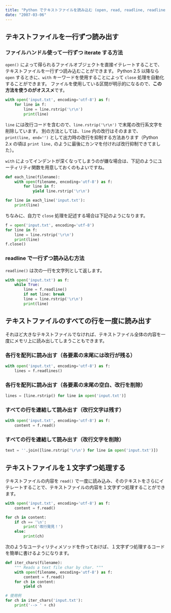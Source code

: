 ```yaml
---
title: "Python でテキストファイルを読み込む (open, read, readline, readlines)"
date: "2007-03-06"
---
```


テキストファイルを一行ずつ読み出す
----

### ファイルハンドル使って一行ずつ iterate する方法

`open()` によって得られるファイルオブジェクトを直接イテレートすることで、テキストファイルを一行ずつ読み込むことができます。
Python 2.5 以降なら `open` するときに、`with` キーワードを使用することによって `close` 処理を自動化することができます。
ファイルを使用している区間が明示的になるので、**この方法を使うのがオススメ**です。

```python
with open('input.txt', encoding='utf-8') as f:
    for line in f:
        line = line.rstrip('\r\n')
        print(line)
```

`line` には改行コードを含むので、`line.rstrip('\r\n')` で末尾の改行系文字を削除しています。
別の方法としては、`line` 内の改行はそのままで、`print(line, end='')` として出力時の改行を抑制する方法あります（Python 2.x の頃は `print line,` のように最後にカンマを付ければ改行抑制できてました）。

`with` によってインデントが深くなってしまうのが嫌な場合は、下記のようにユーティリティ関数を用意しておくのもよいですね。

```python
def each_line(filename):
    with open(filename, encoding='utf-8') as f:
        for line in f:
            yield line.rstrip('\r\n')

for line in each_line('input.txt'):
    print(line)
```

ちなみに、自力で `close` 処理を記述する場合は下記のようになります。

```python
f = open('input.txt', encoding='utf-8')
for line in f:
    line = line.rstrip('\r\n')
    print(line)
f.close()
```

### readline で一行ずつ読み込む方法

`readline()` は次の一行を文字列として返します。

```python
with open('input.txt') as f:
    while True:
        line = f.readline()
        if not line: break
        line = line.rstrip('\r\n')
        print(line)
```


テキストファイルのすべての行を一度に読み出す
----

それほど大きなテキストファイルでなければ、テキストファイル全体の内容を一度にメモリ上に読み出してしまうこともできます。

### 各行を配列に読み出す（各要素の末尾には改行が残る）

```python
with open('input.txt', encoding='utf-8') as f:
    lines = f.readlines()
```

### 各行を配列に読み出す（各要素の末尾の空白、改行を削除）

```python
lines = [line.rstrip() for line in open('input.txt')]
```

### すべての行を連結して読み出す（改行文字は残す）

```python
with open('input.txt', encoding='utf-8') as f:
    content = f.read()
```

### すべての行を連結して読み出す（改行文字を削除）

```python
text = ''.join([line.rstrip('\r\n') for line in open('input.txt')])
```


テキストファイルを１文字ずつ処理する
----

テキストファイルの内容を `read()` で一度に読み込み、そのテキストをさらにイテレートすることで、テキストファイルの内容を１文字ずつ処理することができます。

```python
with open('input.txt', encoding='utf-8') as f:
    content = f.read()

for ch in content:
    if ch == '\n':
        print('改行発見！')
    else:
        print(ch)
```

次のようなユーティリティメソッドを作っておけば、１文字ずつ処理するコードを簡単に書けるようになります。

```python
def iter_chars(filename):
    """ Reads a text file char by char. """
    with open(filename, encoding='utf-8') as f:
        content = f.read()
    for ch in content:
        yield ch

# 使用例
for ch in iter_chars('input.txt'):
    print('--> ' + ch)
```

